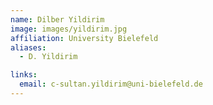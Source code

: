 ```yaml
---
name: Dilber Yildirim
image: images/yildirim.jpg
affiliation: University Bielefeld
aliases:
  - D. Yildirim

links:
  email: c-sultan.yildirim@uni-bielefeld.de
---
```



